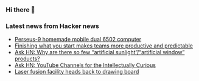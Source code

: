 ### Hi there 👋

<!--
**arashid-sh/arashid-sh** is a ✨ _special_ ✨ repository because its `README.md` (this file) appears on your GitHub profile.

Here are some ideas to get you started:

- 🔭 I’m currently working on ...
- 🌱 I’m currently learning ...
- 👯 I’m looking to collaborate on ...
- 🤔 I’m looking for help with ...
- 💬 Ask me about ...
- 📫 How to reach me: ...
- 😄 Pronouns: ...
- ⚡ Fun fact: ...
-->

### Latest news from Hacker news
<!-- BLOG-POST-LIST:START -->
- [Perseus-9 homemade mobile dual 6502 computer](https://hackaday.io/project/186479-perseus-9-homemade-mobile-6502-computer)
- [Finishing what you start makes teams more productive and predictable](https://lucasfcosta.com/2022/07/19/finish-what-you-start.html)
- [Ask HN: Why are there so few “artificial sunlight”/“artificial window” products?](https://news.ycombinator.com/item?id=32220349)
- [Ask HN: YouTube Channels for the Intellectually Curious](https://news.ycombinator.com/item?id=32220192)
- [Laser fusion facility heads back to drawing board](https://www.nature.com/articles/d41586-022-02022-1)
<!-- BLOG-POST-LIST:END -->

